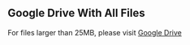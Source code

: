 ## Google Drive With All Files
For files larger than 25MB, please visit [Google Drive](https://drive.google.com/drive/folders/1HU0bsVpPDRQMomLc_z32uxOXMGSw69D6?usp=sharing)
